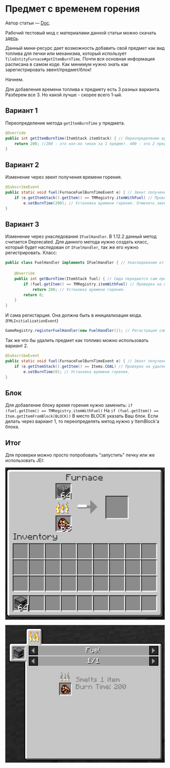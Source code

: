 # Предмет с временем горения

Автор статьи — [Doc](https://forum.mcmodding.ru/members/doc.7271/).

Рабочий тестовый мод с материалами данной статьи можно скачать [здесь](images/customfuel.rar).

Данный мини-ресурс дает возможность добавить свой предмет как вид топлива для печки или механизма, который использует `TileEntityFurnace#getItemBurnTime`.
Почти вся основная информация расписана в самом коде.
Как минимум нужно знать как зарегистрировать эвент/предмет/блок!

Начнем.

Для добавления времени топлива к предмету есть 3 разных варианта.
Разберем все 3. Но какой лучше - скорее всего 1-ый.

## Вариант 1
Переопределение метода `getItemBurnTime` у предмета.
```java
@Override
public int getItemBurnTime(ItemStack itemStack) { // Переопределение времени горения.
    return 200; //200 - это кол-во тиков за 1 предмет. 400 - это 2 предмета, 600 - это 3 и так далее!
}
```

## Вариант 2
Изменение через эвент получения времени горения.
```java
@SubscribeEvent
public static void fuel(FurnaceFuelBurnTimeEvent e) { // Эвент получения времени горения.
    if (e.getItemStack().getItem() == TMRegistry.itemWithFuel) // Проверка на наш предмет.
        e.setBurnTime(200); // Установка времени горения. Отменять эвент не нужно, т.к. он сам это уже делает.
}
```

## Вариант 3
Изменение через унаследования `IFuelHandler`.
В 1.12.2 данный метод считается Deprecated.
Для данного метода нужно создать класс, который будет наследован от `IFuelHandler`, так же его нужно регистрировать.
Класс:
```java
public class FuelHandler implements IFuelHandler { // Унаследование от обработчика времени топлива.

    @Override
    public int getBurnTime(ItemStack fuel) { // Сюда передается сам предмет, который проверяется на горение.
        if (fuel.getItem() == TMRegistry.itemWithFuel) // Проверка на наш предмет.
            return 200; // Установка времени горения.
        return 0;
    }
}
```

И сама регистарция.
Она должна быть в инициализации мода. (`FMLInitializationEvent`)
```java
GameRegistry.registerFuelHandler(new FuelHandler()); // Регистрация самого обработчика времени топлива.
```

Так же что бы удалить предмет как топливо можно использовать вариант 2.
```java
@SubscribeEvent
public static void fuel(FurnaceFuelBurnTimeEvent e) { // Эвент получения времени горения.
    if (e.getItemStack().getItem() == Items.COAL) // Проверка на удаляемый предмет.
        e.setBurnTime(0); // Установка времени горения.
}
```

## Блок
Для добавление блоку время горения нужно заменить:
`if (fuel.getItem() == TMRegistry.itemWithFuel)`
На
`if (fuel.getItem() == Item.getItemFromBlock(BLOCK))`
В место BLOCK указать Ваш блок.
Если делать через вариант 1, то переопределять метод нужно у ItemBlock'а блока.

## Итог
Для проверки можно просто попробовать "запустить" печку или же использовать JEI:

![Демонстрация предмета с временем горения - 1](images/burning_item_demonstration_1.png)

![Демонстрация предмета с временем горения - 2](images/burning_item_demonstration_2.png)